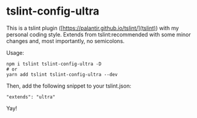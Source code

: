 # tslint-config-ultra

This is a tslint plugin ([https://palantir.github.io/tslint/](tslint)) with my personal coding style.
Extends from tslint:recommended with some minor changes and, most importantly, no semicolons.

Usage:

```
npm i tslint tslint-config-ultra -D
# or
yarn add tslint tslint-config-ultra --dev
```

Then, add the following snippet to your tslint.json:

`"extends": "ultra"`

Yay!

